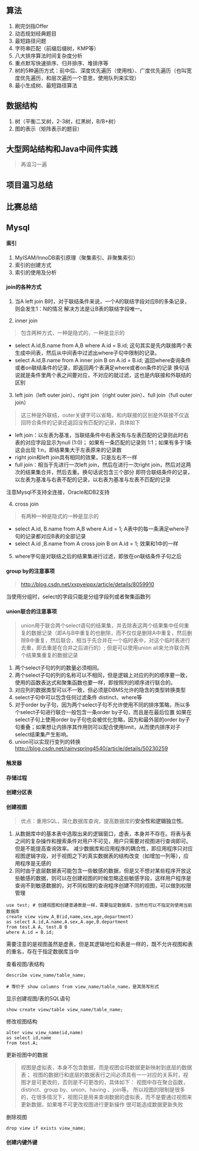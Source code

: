 ## 算法
1. 刷完剑指Offer
2. 动态规划经典题目
3. 最短路径问题
4. 字符串匹配（前缀后缀树，KMP等）
5. 八大排序算法时间复杂度分析
6. 重点默写快速排序、归并排序、堆排序等
7. 树的5种遍历方式：前中后、深度优先遍历（使用栈）、广度优先遍历（也叫宽度优先遍历，和层次遍历一个意思，使用队列来实现）
8. 最小生成树、最短路径算法

## 数据结构
1. 树（平衡二叉树，2-3树，红黑树，B/B+树）
2. 图的表示（矩阵表示的题目）

## 大型网站结构和Java中间件实践
> 再温习一遍


## 项目温习总结

## 比赛总结


## Mysql

#### 索引 

1. MyISAM/InnoDB索引原理（聚集索引、非聚集索引）
2. 索引的创建方式
3. 索引的使用及分析

#### join的各种方式

1. 当A left join B时，对于联结条件来说，一个A的联结字段对应B的多条记录，则会发生1：N的情况
解决方法是让B表的联结字段唯一。

2. inner join 
> 包含两种方式，一种是隐式的，一种是显示的
- select A.id,B.name from A,B where A.id = B.id;
这句其实是先内联接两个表生成中间表，然后从中间表中过滤出where子句中限制的记录。
- select A.id,B.name from A inner join B on A.id = B.id;
返回where查询条件或者on联结条件的记录，即返回两个表满足where或者on条件的记录
换句话说就是条件里两个表之间要对应，不对应的就过滤，这也是内联接和外联结的区别

3. left join（left outer join）、right join（right outer join）、full join（full outer join）
> 这三种是外联结，outer关键字可以省略，和内联接的区别是外联接不仅返回符合条件的记录还返回没有匹配的记录，具体如下
- left join：以左表为基准，当联结条件中右表没有与左表匹配的记录则此时右表的对应字段显示为null (1:0)；
如果有一条匹配的记录则 1:1；如果有多于1条这会出现 1:n，即结果集大于左表原来的记录数
- right join和left join具有相同的效果，只是左右不一样
- full join：相当于先进行一次left join，然后在进行一次right join，然后对这两次的结果集合并，然后去重。换句话说包含三个部分
即符合联结条件的记录，以左表为基准与右表不配的记录，以右表为基准与左表不匹配的记录

注意Mysql不支持全连接，Oracle和DB2支持

4. cross join
> 有两种一种是隐式的一种是显示的
- select A.id, B.name from A,B where A.id = 1;
A表中的每一条满足where子句的记录都对应B表的全部记录
- select A.id ,B.name from A cross join B on A.id = 1;
效果和1中的一样

5. where字句是对联结之后的结果集进行过滤，即放在on联结条件子句之后

#### group by的注意事项
> http://blog.csdn.net/xxpyeippx/article/details/8059910

当使用分组时，select的字段只能是分组字段列或者聚集函数列


#### union联合的注意事项
> union用于联合两个select语句的结果集，并去除表这两个结果集中任何重复的数据记录（即A与B中重复的也删除，而不仅仅是删除A中重复，然后删除B中重复，然后联合，相当于先合并在一个临时表中，对这个临时表进行去重，即去重是在合并之后进行的）;
但是可以使用union all来允许联合两个结果集重复的数据记录

1. 两个select子句的列的数量必须相同。
2. 两个select子句的列的名称可以不相同，但是逻辑上对应的列的顺序要一致，使用的函数表达式和聚集函数也要一样，即按照列的顺序进行联合的。
3. 对应列的数据类型可以不一致，但必须是DBMS允许的隐含的类型转换类型
4. select子句中可以包含任何过滤条件 distinct、where等
5. 对于order by子句，因为两个select子句不允许使用不同的排序策略，所以多个select子句进行联合一般包含一条order by子句，而且是在最后位置
如果在select子句上使用order by子句也会被优化忽略，因为和最外层的order by子句重叠；如果想让内排序其作用则可以配合使用limit，从而使内排序对子select结果集产生影响。
6. union可以实现行变列的转换 http://blog.csdn.net/rainyspring4540/article/details/50230259

#### 触发器


#### 存储过程

#### 创建分区表

#### 创建视图
> 优点：重用SQL，简化数据库查询，提高数据库的**安全性和逻辑独立性**。

1. 从数据库中的基本表中选取出来的逻辑窗口，虚表，本身并不存在。将表与表之间的复杂操作和搜索条件对用户不可见，用户只需要对视图进行查询即可。但是不能提高查询效率。
减少数据库和应用程序的耦合性，即应用程序只对应视图逻辑字段，对于视图之下的真实数据表的结构改变（如增加一列等），应用程序是无感的
2. 同时由于底层数据表可能包含一些敏感的数据，但是又不想对某些程序开放这些敏感的数据，则可以在创建视图的时候忽略这些敏感字段，这样用户程序是
查询不到敏感数据的，对不同权限的查询程序创建不同的视图，可以做到权限管理

```
use test; # 创建视图和创建普通表是一样，需要指定数据库，当然也可以不指定则使用当前数据库
create view view_A_B(id,name,sex,age,department) 
as select A.id,A.name,A.sex,A.age,B.department 
from test.A A, test.B B
where A.id = B.id;
```

需要注意的是视图虽然是虚表，但是其逻辑地位和表是一样的，既不允许视图和表的重名，存在于指定数据库当中

查看视图/表结构
```
describe view_name/table_name;

# 等价于 show columns from view_name/table_name，是其简写形式
```

显示创建视图/表的SQL语句

```
show create view/table view_name/table_name;

```

修改视图结构

```
alter view view_name(id,name)
as select id,name 
from test.A;
```

更新视图中的数据

> 视图是虚拟表，本身不包含数据，而是视图会将数据更新映射到底层的数据表；
视图的数据行和底层的数据表行之间必须具有一一对应的关系时，视图才是可更改的，否则是不可更改的，具体如下：
视图中存在聚合函数，distinct、group by、union、having 、join等。
所以视图的限制是很多的，在很多情况下，视图只是用来查询数据的虚拟表，而不是要通过视图来更新数据，如果堆不可更改视图进行更新操作
很可能造成数据更新失败

删除视图

```
drop view if exists view_name;
```
#### 创建内键外键